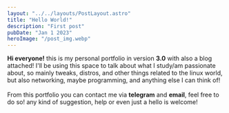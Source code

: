 ```yaml
---
layout: "../../layouts/PostLayout.astro"
title: "Hello World!"
description: "First post"
pubDate: "Jan 1 2023"
heroImage: "/post_img.webp"
---
```


**Hi everyone!** this is my personal portfolio in version **3.0** with also a blog attached!
I'll be using this space to talk about what I study/am passionate about, so mainly tweaks, distros, and other things related to the linux world, but also networking, maybe programming, and anything else I can think of!<br><br>
From this portfolio you can contact me via **telegram** and **email**, feel free to do so! any kind of suggestion, help or even just a hello is welcome!
